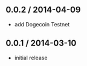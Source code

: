 0.0.2 / 2014-04-09
------------------
* add Dogecoin Testnet

0.0.1 / 2014-03-10
------------------
* initial release

